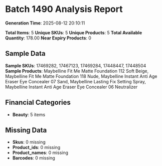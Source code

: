 # Batch 1490 Analysis Report

**Generation Time**: 2025-08-12 20:10:11

**Total Items**: 5
**Unique SKUs**: 5
**Unique Products**: 5
**Total Available Quantity**: 178.00
**Near Expiry Products**: 0

## Sample Data
**Sample SKUs**: 17469282, 17467123, 17469284, 17448447, 17448504
**Sample Products**: Maybelline Fit Me Matte Foundation 112 Soft Beige, Maybelline Fit Me Matte Foundation 118 Nude, Maybelline Instant Anti Age Eraser Eye Concealer 07 Sand, Maybelline Lasting Fix Setting Spray, Maybelline Instant Anti Age Eraser Eye Concealer 06 Neutralizer

## Financial Categories
- **Beauty**: 5 items

## Missing Data
- **Skus**: 0 missing
- **Product_ids**: 0 missing
- **Product_names**: 0 missing
- **Barcodes**: 0 missing
